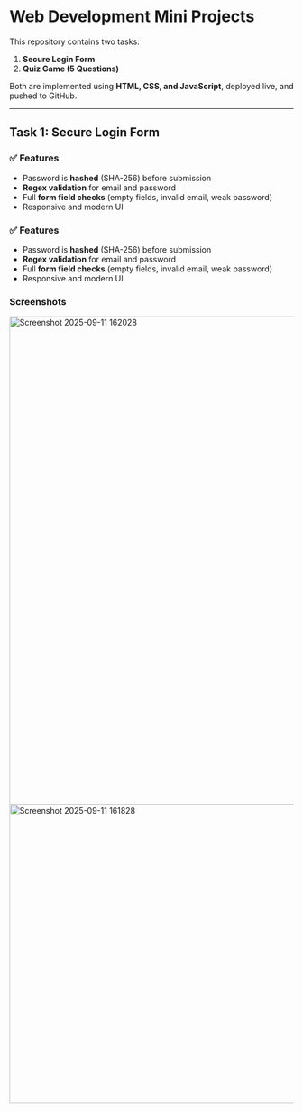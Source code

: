 # Web Development Mini Projects

This repository contains two tasks:

1. **Secure Login Form**  
2. **Quiz Game (5 Questions)**  

Both are implemented using **HTML, CSS, and JavaScript**, deployed live, and pushed to GitHub.

---

## Task 1: Secure Login Form  

### ✅ Features
- Password is **hashed** (SHA-256) before submission  
- **Regex validation** for email and password  
- Full **form field checks** (empty fields, invalid email, weak password)  
- Responsive and modern UI  

### ✅ Features
- Password is **hashed** (SHA-256) before submission  
- **Regex validation** for email and password  
- Full **form field checks** (empty fields, invalid email, weak password)  
- Responsive and modern UI  

### Screenshots  
<img width="1920" height="866" alt="Screenshot 2025-09-11 162028" src="https://github.com/user-attachments/assets/f2f53d05-6b24-4444-b40b-dfca1e093606" />  
<img width="1494" height="530" alt="Screenshot 2025-09-11 161828" src="https://github.com/user-attachments/assets/84f760c2-3109-4536-94a5-f8ccd0a881a8" />  


